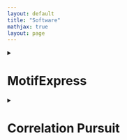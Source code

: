 ```yaml
---
layout: default
title: "Software"
mathjax: true
layout: page
---
```


<details>
<summary> 
  
# MotifExpress

</summary>
<br>

MotifExpress1 is a tool for rapidly discovering cis-regulatory motifs by correlating sequence to expression data. It will discover motifs whose presence is best correlated with changes in genome-wide gene expression from a control state to an experimental state. It uses expression data as measured by microarray or RNA-seq, and repeatmasked sequence data from regions relevant to the genes whose expression has been measured.

## -Installing MotifExpress  
MotifExpress was designed for win32 systems, and requires a number of prerequisites to function. You should download them first if you do not have them:
* Python 2.5+
  * Numpy
* R 2.6.2
  * abind — download from inside R
  * impute — download from BioConductor
  * samr — download from BioConductor

Download MotifExpress [here](https://uofi.app.box.com/s/n1y3p3e4ntgcwjd9b8j2).

</details>


<details>
<summary> 
  
# Correlation Pursuit

</summary>
<br>

Correlation Pursuit (COP) is the package for selecting variables for SDR models via correlation pursuit. Unlike linear stepwise regression, COP does not impose a special form of relationship (such as linear) between the response variable and the predictor variables. The COP procedure selects variables that attain the maximum correlation between the transformed response and the linear combination of the variables. Various asymptotic properties of the COP procedure are established and, in particular, its variable selection performance under a diverging number of predictors and sample size is investigated. The excellent empirical performance of the COP procedure in comparison with existing methods is demonstrated in *“Correlation pursuit: forward stepwise variable selection for index models”*.
Downloads:


|Name |Quantity|
|-----|--------|
|Reference manual:|COP.pdf|
|Package source:  |COP_1.0-2.tar.gz|


Reference manual:	COP.pdf
Package source:	COP_1.0-2.tar.gz
Windows binaries:	r-devel: COP_1.0-2.zip, r-release: COP_1.0-2.zip, r-oldrel: COP_1.0-2.zip
OS X Snow Leopard binaries:	r-release: COP_1.0-2.tgz, r-oldrel: COP_1.0-2.tgz
OS X Mavericks binaries:	r-release: COP_1.0-2.tgz
Old sources:	COP archive

</details>
